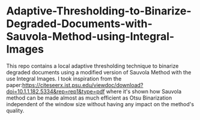 # Adaptive-Thresholding-to-Binarize-Degraded-Documents-with-Sauvola-Method-using-Integral-Images

This repo contains a local adaptive thresholding technique to binarize degraded documents using a modified version of Sauvola Method with the use Integral Images. I took inspiration from the paper:https://citeseerx.ist.psu.edu/viewdoc/download?doi=10.1.1.182.5334&rep=rep1&type=pdf where it's shown how Sauvola method can be made almost as much efficient as Otsu Binarization  independent of the window size without having any impact on the method's quality.


